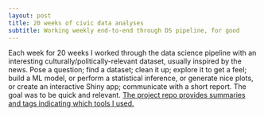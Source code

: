 ```yaml
---
layout: post
title: 20 weeks of civic data analyses
subtitle: Working weekly end-to-end through DS pipeline, for good
---
```


Each week for 20 weeks I worked through the data science pipeline with
an interesting culturally/politically-relevant dataset, usually
inspired by the news.  Pose a question; find a dataset; clean it up;
explore it to get a feel; build a ML model, or perform a statistical
inference, or generate nice plots, or create an interactive Shiny app;
communicate with a short report.  The goal was to be quick and
relevant.  [The project repo provides summaries and tags indicating which tools
I used.](https://github.com/lukewolcott/InTheResistance)
